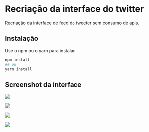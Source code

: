 # Recriação da interface do twitter

Recriação da interface de feed do tweeter sem consumo de apis.

## Instalação

Use o npm ou o yarn para instalar:

```bash
npm install
## ou
yarn install
```

## Screenshot da interface

![]([https://github.com/maletta/ui-twitter-interface-clone/blob/master/src/assets/twitter_demonstration.png](https://github.com/maletta/ui-twitter-interface-clone/blob/main/public/images/mobile_screenshot.PNG))

![]([https://github.com/maletta/ui-twitter-interface-clone/blob/master/src/assets/twitter_demonstration.png](https://github.com/maletta/ui-twitter-interface-clone/blob/main/public/images/tablet_screenshot.PNG))

![]([https://github.com/maletta/ui-twitter-interface-clone/blob/master/src/assets/twitter_demonstration.png](https://github.com/maletta/ui-twitter-interface-clone/blob/main/public/images/desktop_screenshot.PNG))

![]([https://github.com/maletta/ui-twitter-interface-clone/blob/master/src/assets/twitter_demonstration.png](https://github.com/maletta/ui-twitter-interface-clone/blob/main/public/images/desktop2_screenshot.PNG))
